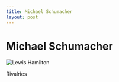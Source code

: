 ```yaml
---
title: Michael Schumacher
layout: post
---
```


# Michael Schumacher

![Lewis Hamilton](https://upload.wikimedia.org/wikipedia/commons/thumb/f/ff/Michael_Schumacher_%28Ferrari%29_-_GP_d%27Italia_1998.jpg/220px-Michael_Schumacher_%28Ferrari%29_-_GP_d%27Italia_1998.jpg)

Rivalries


